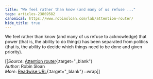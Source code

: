 ```yaml
---
title: "We feel rather than know (and many of us refuse ..."
tags: articles-23869582
canonical: https://www.robinsloan.com/lab/attention-router/
hide_title: true
---
```


We feel rather than know (and many of us refuse to acknowledge) that power (that is, the ability to do things) has been separated from politics (that is, the ability to decide which things need to be done and given priority).


[[_Source_: [Attention router](https://www.robinsloan.com/lab/attention-router/){:target="_blank"}<br>
_Author_: Robin Sloan<br>
_More_: [Readwise URL](https://readwise.io/open/466748053){:target="_blank"}
::wrap]]